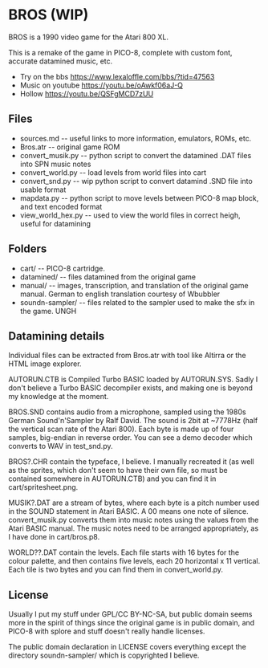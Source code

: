 # BROS (WIP)

BROS is a 1990 video game for the Atari 800 XL.

This is a remake of the game in PICO-8, complete with custom font, accurate datamined music, etc.

- Try on the bbs https://www.lexaloffle.com/bbs/?tid=47563
- Music on youtube https://youtu.be/oAwkf06aJ-Q
- Hollow https://youtu.be/QSFgMCD7zUU

## Files
- sources.md -- useful links to more information, emulators, ROMs, etc.
- Bros.atr -- original game ROM
- convert_musik.py -- python script to convert the datamined .DAT files into SPN music notes
- convert_world.py -- load levels from world files into cart
- convert_snd.py -- wip python script to convert datamind .SND file into usable format
- mapdata.py -- python script to move levels between PICO-8 map block, and text encoded format
- view_world_hex.py -- used to view the world files in correct heigh, useful for datamining

## Folders
- cart/ -- PICO-8 cartridge.
- datamined/ -- files datamined from the original game
- manual/ -- images, transcription, and translation of the original game manual. German to english translation courtesy of Wbubbler
- soundn-sampler/ -- files related to the sampler used to make the sfx in the game. UNGH

## Datamining details
Individual files can be extracted from Bros.atr with tool like Altirra or the HTML image explorer.

AUTORUN.CTB is Compiled Turbo BASIC loaded by AUTORUN.SYS. Sadly I don't believe a Turbo BASIC decompiler exists, and making one is beyond my knowledge at the moment.

BROS.SND contains audio from a microphone, sampled using the 1980s German Sound'n'Sampler by Ralf David. The sound is 2bit at ~7778Hz (half the vertical scan rate of the Atari 800). Each byte is made up of four samples, big-endian in reverse order. You can see a demo decoder which converts to WAV in test_snd.py.

BROS?.CHR contain the typeface, I believe. I manually recreated it (as well as the sprites, which don't seem to have their own file, so must be contained somewhere in AUTORUN.CTB) and you can find it in cart/spritesheet.png.

MUSIK?.DAT are a stream of bytes, where each byte is a pitch number used in the SOUND statement in Atari BASIC. A 00 means one note of silence. convert_musik.py converts them into music notes using the values from the Atari BASIC manual. The music notes need to be arranged appropriately, as I have done in cart/bros.p8.

WORLD??.DAT contain the levels. Each file starts with 16 bytes for the colour palette, and then contains five levels, each 20 horizontal x 11 vertical. Each tile is two bytes and you can find them in convert_world.py.

## License
Usually I put my stuff under GPL/CC BY-NC-SA, but public domain seems more in the spirit of things since the original game is in public domain, and PICO-8 with splore and stuff doesn't really handle licenses.

The public domain declaration in LICENSE covers everything except the directory soundn-sampler/ which is copyrighted I believe.
